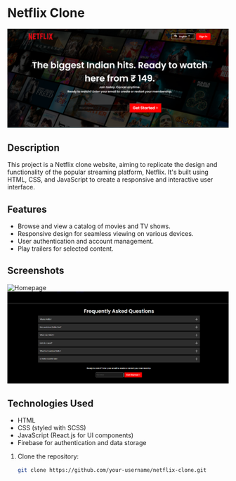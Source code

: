 # Netflix Clone

![Netflix Clone](https://github.com/sarthakarora9760/Netflix_Clone/blob/master/screenshots/home_page.png)

## Description

This project is a Netflix clone website, aiming to replicate the design and functionality of the popular streaming platform, Netflix. It's built using HTML, CSS, and JavaScript to create a responsive and interactive user interface.

## Features

- Browse and view a catalog of movies and TV shows.
- Responsive design for seamless viewing on various devices.
- User authentication and account management.
- Play trailers for selected content.

## Screenshots

![Homepage](./screenshots/homepage.png)
![FAQ GRID](./screenshots/faq.png)

## Technologies Used

- HTML
- CSS (styled with SCSS)
- JavaScript (React.js for UI components)
- Firebase for authentication and data storage

1. Clone the repository:

   ```bash
   git clone https://github.com/your-username/netflix-clone.git
